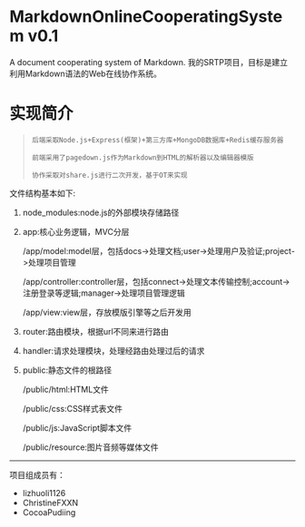  # MarkdownOnlineCooperatingSystem v0.1
A document cooperating system of Markdown.
我的SRTP项目，目标是建立利用Markdown语法的Web在线协作系统。
 

# 实现简介
>     后端采取Node.js+Express(框架)+第三方库+MongoDB数据库+Redis缓存服务器
>     
>     前端采用了pagedown.js作为Markdown到HTML的解析器以及编辑器模版
>     
>     协作采取对share.js进行二次开发，基于OT来实现

文件结构基本如下:

1.  node_modules:node.js的外部模块存储路径
2.  app:核心业务逻辑，MVC分层

    /app/model:model层，包括docs->处理文档;user->处理用户及验证;project->处理项目管理
	
    /app/controller:controller层，包括connect->处理文本传输控制;account->注册登录等逻辑;manager->处理项目管理逻辑
	
    /app/view:view层，存放模版引擎等之后开发用
3.  router:路由模块，根据url不同来进行路由
4.  handler:请求处理模块，处理经路由处理过后的请求
5.  public:静态文件的根路径
	
    /public/html:HTML文件
	
    /public/css:CSS样式表文件

    /public/js:JavaScript脚本文件
	
    /public/resource:图片音频等媒体文件

-------

项目组成员有：
* lizhuoli1126
* ChristineFXXN
* CocoaPudiing
